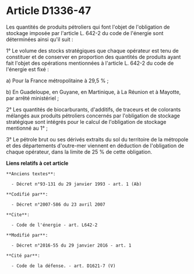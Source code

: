 # Article D1336-47

Les quantités de produits pétroliers qui font l'objet de l'obligation de stockage imposée par l'article L. 642-2 du code de
l'énergie sont déterminées ainsi qu'il suit : 

1° Le volume des stocks stratégiques que chaque opérateur est tenu de constituer et de conserver en proportion des quantités
de produits ayant fait l'objet des opérations mentionnées à l'article L. 642-2 du code de l'énergie est fixé : 

a) Pour la France métropolitaine à 29,5 % ; 

b) En Guadeloupe, en Guyane, en Martinique, à La Réunion et à Mayotte, par arrêté ministériel ; 

2° Les quantités de biocarburants, d'additifs, de traceurs et de colorants mélangés aux produits pétroliers concernés par
l'obligation de stockage stratégique sont intégrés pour le calcul de l'obligation de stockage mentionné au 1° ; 

3° Le pétrole brut ou ses dérivés extraits du sol du territoire de la métropole et des départements d'outre-mer viennent en
déduction de l'obligation de chaque opérateur, dans la limite de 25 % de cette obligation.

**Liens relatifs à cet article**

	**Anciens textes**:

	  - Décret n°93-131 du 29 janvier 1993 - art. 1 (Ab)

	**Codifié par**:

	  - Décret n°2007-586 du 23 avril 2007

	**Cite**:

	  - Code de l'énergie - art. L642-2

	**Modifié par**:

	  - Décret n°2016-55 du 29 janvier 2016 - art. 1

	**Cité par**:

	  - Code de la défense. - art. D1621-7 (V)
